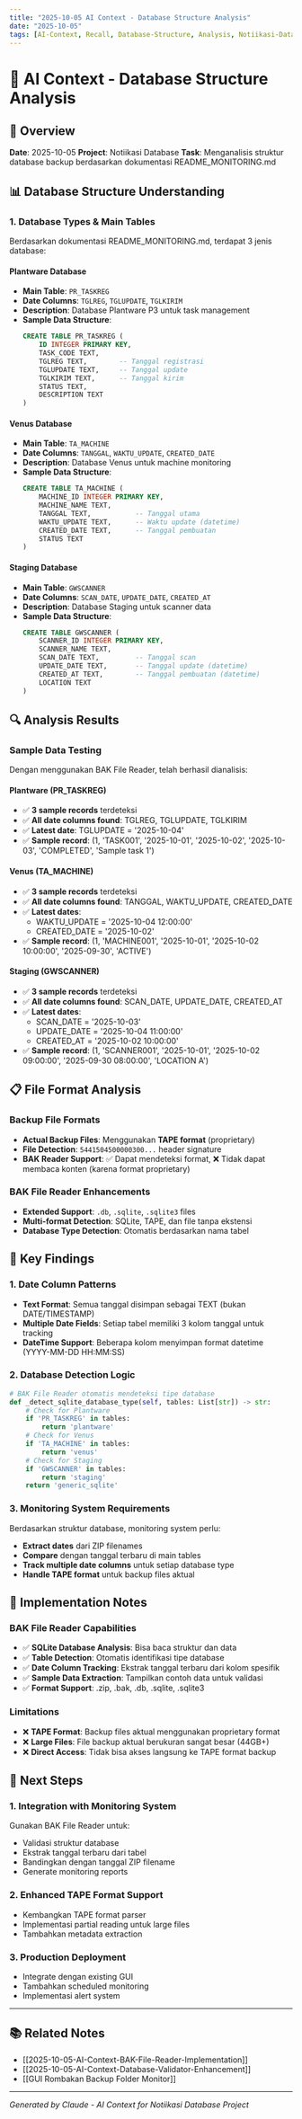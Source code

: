 ```yaml
---
title: "2025-10-05 AI Context - Database Structure Analysis"
date: "2025-10-05"
tags: [AI-Context, Recall, Database-Structure, Analysis, Notiikasi-Database]
---
```


# 🔧 AI Context - Database Structure Analysis

## 📝 Overview
**Date**: 2025-10-05
**Project**: Notiikasi Database
**Task**: Menganalisis struktur database backup berdasarkan dokumentasi README_MONITORING.md

## 📊 Database Structure Understanding

### 1. Database Types & Main Tables

Berdasarkan dokumentasi README_MONITORING.md, terdapat 3 jenis database:

#### Plantware Database
- **Main Table**: `PR_TASKREG`
- **Date Columns**: `TGLREG`, `TGLUPDATE`, `TGLKIRIM`
- **Description**: Database Plantware P3 untuk task management
- **Sample Data Structure**:
  ```sql
  CREATE TABLE PR_TASKREG (
      ID INTEGER PRIMARY KEY,
      TASK_CODE TEXT,
      TGLREG TEXT,        -- Tanggal registrasi
      TGLUPDATE TEXT,     -- Tanggal update
      TGLKIRIM TEXT,      -- Tanggal kirim
      STATUS TEXT,
      DESCRIPTION TEXT
  )
  ```

#### Venus Database
- **Main Table**: `TA_MACHINE`
- **Date Columns**: `TANGGAL`, `WAKTU_UPDATE`, `CREATED_DATE`
- **Description**: Database Venus untuk machine monitoring
- **Sample Data Structure**:
  ```sql
  CREATE TABLE TA_MACHINE (
      MACHINE_ID INTEGER PRIMARY KEY,
      MACHINE_NAME TEXT,
      TANGGAL TEXT,           -- Tanggal utama
      WAKTU_UPDATE TEXT,      -- Waktu update (datetime)
      CREATED_DATE TEXT,      -- Tanggal pembuatan
      STATUS TEXT
  )
  ```

#### Staging Database
- **Main Table**: `GWSCANNER`
- **Date Columns**: `SCAN_DATE`, `UPDATE_DATE`, `CREATED_AT`
- **Description**: Database Staging untuk scanner data
- **Sample Data Structure**:
  ```sql
  CREATE TABLE GWSCANNER (
      SCANNER_ID INTEGER PRIMARY KEY,
      SCANNER_NAME TEXT,
      SCAN_DATE TEXT,         -- Tanggal scan
      UPDATE_DATE TEXT,       -- Tanggal update (datetime)
      CREATED_AT TEXT,        -- Tanggal pembuatan (datetime)
      LOCATION TEXT
  )
  ```

## 🔍 Analysis Results

### Sample Data Testing
Dengan menggunakan BAK File Reader, telah berhasil dianalisis:

#### Plantware (PR_TASKREG)
- ✅ **3 sample records** terdeteksi
- ✅ **All date columns found**: TGLREG, TGLUPDATE, TGLKIRIM
- ✅ **Latest date**: TGLUPDATE = '2025-10-04'
- ✅ **Sample record**: (1, 'TASK001', '2025-10-01', '2025-10-02', '2025-10-03', 'COMPLETED', 'Sample task 1')

#### Venus (TA_MACHINE)
- ✅ **3 sample records** terdeteksi
- ✅ **All date columns found**: TANGGAL, WAKTU_UPDATE, CREATED_DATE
- ✅ **Latest dates**:
  - WAKTU_UPDATE = '2025-10-04 12:00:00'
  - CREATED_DATE = '2025-10-02'
- ✅ **Sample record**: (1, 'MACHINE001', '2025-10-01', '2025-10-02 10:00:00', '2025-09-30', 'ACTIVE')

#### Staging (GWSCANNER)
- ✅ **3 sample records** terdeteksi
- ✅ **All date columns found**: SCAN_DATE, UPDATE_DATE, CREATED_AT
- ✅ **Latest dates**:
  - SCAN_DATE = '2025-10-03'
  - UPDATE_DATE = '2025-10-04 11:00:00'
  - CREATED_AT = '2025-10-02 10:00:00'
- ✅ **Sample record**: (1, 'SCANNER001', '2025-10-01', '2025-10-02 09:00:00', '2025-09-30 08:00:00', 'LOCATION A')

## 📋 File Format Analysis

### Backup File Formats
- **Actual Backup Files**: Menggunakan **TAPE format** (proprietary)
- **File Detection**: `5441504500000300...` header signature
- **BAK Reader Support**: ✅ Dapat mendeteksi format, ❌ Tidak dapat membaca konten (karena format proprietary)

### BAK File Reader Enhancements
- **Extended Support**: `.db`, `.sqlite`, `.sqlite3` files
- **Multi-format Detection**: SQLite, TAPE, dan file tanpa ekstensi
- **Database Type Detection**: Otomatis berdasarkan nama tabel

## 🎯 Key Findings

### 1. Date Column Patterns
- **Text Format**: Semua tanggal disimpan sebagai TEXT (bukan DATE/TIMESTAMP)
- **Multiple Date Fields**: Setiap tabel memiliki 3 kolom tanggal untuk tracking
- **DateTime Support**: Beberapa kolom menyimpan format datetime (YYYY-MM-DD HH:MM:SS)

### 2. Database Detection Logic
```python
# BAK File Reader otomatis mendeteksi tipe database
def _detect_sqlite_database_type(self, tables: List[str]) -> str:
    # Check for Plantware
    if 'PR_TASKREG' in tables:
        return 'plantware'
    # Check for Venus
    if 'TA_MACHINE' in tables:
        return 'venus'
    # Check for Staging
    if 'GWSCANNER' in tables:
        return 'staging'
    return 'generic_sqlite'
```

### 3. Monitoring System Requirements
Berdasarkan struktur database, monitoring system perlu:
- **Extract dates** dari ZIP filenames
- **Compare** dengan tanggal terbaru di main tables
- **Track multiple date columns** untuk setiap database type
- **Handle TAPE format** untuk backup files aktual

## 🔧 Implementation Notes

### BAK File Reader Capabilities
- ✅ **SQLite Database Analysis**: Bisa baca struktur dan data
- ✅ **Table Detection**: Otomatis identifikasi tipe database
- ✅ **Date Column Tracking**: Ekstrak tanggal terbaru dari kolom spesifik
- ✅ **Sample Data Extraction**: Tampilkan contoh data untuk validasi
- ✅ **Format Support**: .zip, .bak, .db, .sqlite, .sqlite3

### Limitations
- ❌ **TAPE Format**: Backup files aktual menggunakan proprietary format
- ❌ **Large Files**: File backup aktual berukuran sangat besar (44GB+)
- ❌ **Direct Access**: Tidak bisa akses langsung ke TAPE format backup

## 🚀 Next Steps

### 1. Integration with Monitoring System
Gunakan BAK File Reader untuk:
- Validasi struktur database
- Ekstrak tanggal terbaru dari tabel
- Bandingkan dengan tanggal ZIP filename
- Generate monitoring reports

### 2. Enhanced TAPE Format Support
- Kembangkan TAPE format parser
- Implementasi partial reading untuk large files
- Tambahkan metadata extraction

### 3. Production Deployment
- Integrate dengan existing GUI
- Tambahkan scheduled monitoring
- Implementasi alert system

---

## 📚 Related Notes
- [[2025-10-05-AI-Context-BAK-File-Reader-Implementation]]
- [[2025-10-05-AI-Context-Database-Validator-Enhancement]]
- [[GUI Rombakan Backup Folder Monitor]]

---

*Generated by Claude - AI Context for Notiikasi Database Project*